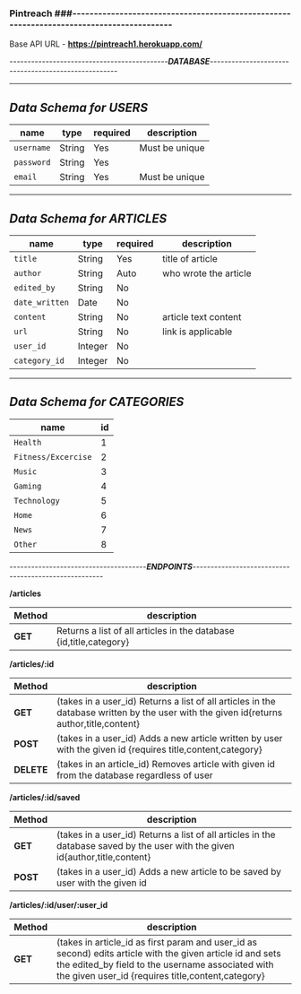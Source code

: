 
### Pintreach ###-----------------------------------------------------------------------------------------


Base API URL - **https://pintreach1.herokuapp.com/**



--------------------------------------------***DATABASE***----------------------------------------------------

------------------------
***Data Schema for USERS***
------------------------

| name         | type   | required | description            |
| ------------ | ------ | -------- | --------------         |                                                      
| `username`   | String | Yes      | Must be unique         |
| `password`   | String | Yes      |                        |
| `email`      | String | Yes      | Must be unique         |


------------------------
***Data Schema for ARTICLES***
------------------------


| name         | type   | required | description            |
| ------------ | ------ | -------- | --------------         |
| `title`      | String | Yes      | title of article       |
| `author`     | String | Auto     | who wrote the article  |
| `edited_by`  | String | No       |                        |
|`date_written`| Date   | No       |                        |
| `content`    | String | No       | article text content   |
| `url`        | String | No       | link is applicable     |
| `user_id`    | Integer| No       |                        |
| `category_id`| Integer| No       |                        |


------------------------
***Data Schema for CATEGORIES***
------------------------
| name              |id| 
| ------------      |--| 
| `Health`          | 1|
|`Fitness/Excercise`| 2| 
| `Music`           | 3| 
| `Gaming`          | 4|
| `Technology`      | 5| 
| `Home`            | 6| 
| `News`            | 7| 
| `Other`           | 8|          


--------------------------------------***ENDPOINTS***-----------------------------------------------------


**/articles**

| Method | description |
|--------|------------------------------------------------------------------|
|**GET** |Returns a list of all articles in the database {id,title,category}|




**/articles/:id**

| Method | description |
|--------|------------------------------------------------------------------|
|**GET** |(takes in a user_id) Returns a list of all articles in the database written by the user with the given id{returns author,title,content}|
|**POST**|(takes in a user_id) Adds a new article written by user with the given id {requires title,content,category} |
|**DELETE**|(takes in an article_id) Removes article with given id from the database regardless of user




**/articles/:id/saved**


| Method | description |
|--------|------------------------------------------------------------------|
|**GET** |(takes in a user_id) Returns a list of all articles in the database saved by the user with the given id{author,title,content}|
|**POST**|(takes in a user_id) Adds a new article to be saved  by user with the given id |



**/articles/:id/user/:user_id**


| Method | description |
|--------|------------------------------------------------------------------|
|**GET** |(takes in article_id as first param and  user_id as second) edits article with the given article id and sets the edited_by field to the username associated with the given user_id {requires title,content,category}|